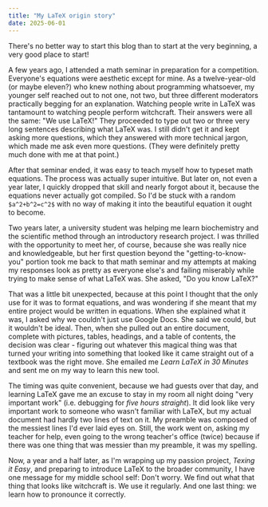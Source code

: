 ```yaml
---
title: "My LaTeX origin story"
date: 2025-06-01
---
```

There's no better way to start this blog than to start at the very beginning, a very good place to start!

A few years ago, I attended a math seminar in preparation for a competition. Everyone's equations were aesthetic except for mine. As a twelve-year-old (or maybe eleven?) who knew nothing about programming whatsoever, my younger self reached out to not one, not two, but three different moderators practically begging for an explanation. Watching people write in LaTeX was tantamount to watching people perform witchcraft. Their answers were all the same: "We use LaTeX!" They proceeded to type out two or three very long sentences describing what LaTeX was. I still didn't get it and kept asking more questions, which they answered with more technical jargon, which made me ask even more questions. (They were definitely pretty much done with me at that point.)

After that seminar ended, it was easy to teach myself how to typeset math equations. The process was actually super intuitive. But later on, not even a year later, I quickly dropped that skill and nearly forgot about it, because the equations never actually got compiled. So I'd be stuck with a random `$a^2+b^2=c^2$` with no way of making it into the beautiful equation it ought to become.

Two years later, a university student was helping me learn biochemistry and the scientific method through an introductory research project. I was thrilled with the opportunity to meet her, of course, because she was really nice and knowledgeable, but her first question beyond the "getting-to-know-you" portion took me back to that math seminar and my attempts at making my responses look as pretty as everyone else's and failing miserably while trying to make sense of what LaTeX was. She asked, "Do you know LaTeX?"

That was a little bit unexpected, because at this point I thought that the only use for it was to format equations, and was wondering if she meant that my entire project would be written in equations. When she explained what it was, I asked why we couldn't just use Google Docs. She said we could, but it wouldn't be ideal. Then, when she pulled out an entire document, complete with pictures, tables, headings, and a table of contents, the decision was clear - figuring out whatever this magical thing was that turned your writing into something that looked like it came straight out of a textbook was the right move. She emailed me *Learn LaTeX in 30 Minutes* and sent me on my way to learn this new tool.

The timing was quite convenient, because we had guests over that day, and learning LaTeX gave me an excuse to stay in my room all night doing "very important work" (i.e. debugging for *five hours straight*). It did look like very important work to someone who wasn't familiar with LaTeX, but my actual document had hardly two lines of text on it. My preamble was composed of the messiest lines I'd ever laid eyes on. Still, the work went on, asking my teacher for help, even going to the wrong teacher's office (twice) because if there was one thing that was messier than my preamble, it was my spelling.

Now, a year and a half later, as I'm wrapping up my passion project, *Texing it Easy*, and preparing to introduce LaTeX to the broader community, I have one message for my middle school self: Don't worry. We find out what that thing that looks like witchcraft is. We use it regularly. And one last thing: we learn how to pronounce it correctly.
